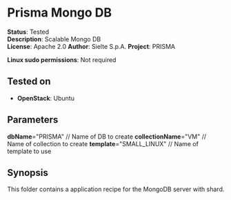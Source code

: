 # Prisma Mongo DB 


**Status**: Tested  
**Description**: Scalable Mongo DB   
**License**: Apache 2.0
**Author**: Sielte S.p.A. 
**Project**: PRISMA
   

**Linux sudo permissions**:	Not required     

Tested on
--------

* <strong>OpenStack</strong>: Ubuntu
 
Parameters
--------


**dbName**="PRISMA" // Name of DB to create
**collectionName**="VM" // Name of collection to create
**template**="SMALL_LINUX" // Name of template to use

 
Synopsis
--------

This folder contains a application recipe for the MongoDB server with shard.

 
 


